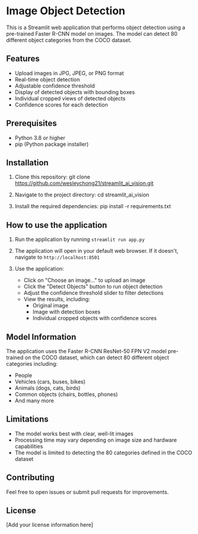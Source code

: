 # Image Object Detection


This is a Streamlit web application that performs object detection using a pre-trained Faster R-CNN model on images. The model can detect 80 different object categories from the COCO dataset.

## Features

- Upload images in JPG, JPEG, or PNG format
- Real-time object detection
- Adjustable confidence threshold
- Display of detected objects with bounding boxes
- Individual cropped views of detected objects
- Confidence scores for each detection

## Prerequisites

- Python 3.8 or higher
- pip (Python package installer)

## Installation

1. Clone this repository:
git clone https://github.com/wesleychong21/streamlit_ai_vision.git

2. Navigate to the project directory:
cd streamlit_ai_vision

3. Install the required dependencies:
pip install -r requirements.txt

## How to use the application

1. Run the application by running `streamlit run app.py`
2. The application will open in your default web browser. If it doesn't, navigate to `http://localhost:8501`

3. Use the application:
   - Click on "Choose an image..." to upload an image
   - Click the "Detect Objects" button to run object detection
   - Adjust the confidence threshold slider to filter detections
   - View the results, including:
     - Original image
     - Image with detection boxes
     - Individual cropped objects with confidence scores

## Model Information

The application uses the Faster R-CNN ResNet-50 FPN V2 model pre-trained on the COCO dataset, which can detect 80 different object categories including:
- People
- Vehicles (cars, buses, bikes)
- Animals (dogs, cats, birds)
- Common objects (chairs, bottles, phones)
- And many more

## Limitations

- The model works best with clear, well-lit images
- Processing time may vary depending on image size and hardware capabilities
- The model is limited to detecting the 80 categories defined in the COCO dataset

## Contributing

Feel free to open issues or submit pull requests for improvements.

## License

[Add your license information here]